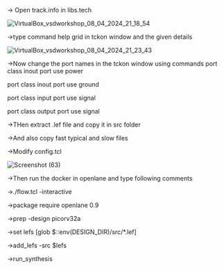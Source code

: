 -> Open track.info in libs.tech

![VirtualBox_vsdworkshop_08_04_2024_21_18_54](https://github.com/Santhosh1901/VSD_Digital_VLSI_SoC_design/assets/66910104/dc56c48c-5387-4b3b-b5c2-83a97c215dce)

->type command help grid in tckon window and the given details

![VirtualBox_vsdworkshop_08_04_2024_21_23_43](https://github.com/Santhosh1901/VSD_Digital_VLSI_SoC_design/assets/66910104/e06cf7e0-0ebd-4bc3-afc9-8c4d26b77220)

->Now change the port names in the tckon window using commands
port class inout
port use power

port class inout
port use ground

port class input
port use signal

port class output
port use signal

->THen extract .lef file and copy it in src folder

->And also copy fast typical and slow files

->Modify config.tcl

![Screenshot (63)](https://github.com/Santhosh1901/VSD_Digital_VLSI_SoC_design/assets/66910104/a30b8ed5-a6f6-4bcf-a8a1-3b1ccba13401)

->Then run the docker in openlane and type following comments

->./flow.tcl -interactive

->package require openlane 0.9

->prep -design picorv32a

->set lefs [glob $::env(DESIGN_DIR)/src/*.lef]      

->add_lefs -src $lefs

->run_synthesis



